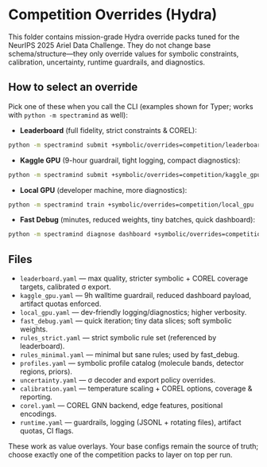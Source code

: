 # Competition Overrides (Hydra)

This folder contains mission-grade Hydra override packs tuned for the NeurIPS 2025 Ariel Data Challenge. They do not change base schema/structure—they only override values for symbolic constraints, calibration, uncertainty, runtime guardrails, and diagnostics.

## How to select an override

Pick one of these when you call the CLI (examples shown for Typer; works with `python -m spectramind` as well):

- **Leaderboard** (full fidelity, strict constraints & COREL):

```bash
python -m spectramind submit +symbolic/overrides=competition/leaderboard
```

- **Kaggle GPU** (9-hour guardrail, tight logging, compact diagnostics):

```bash
python -m spectramind submit +symbolic/overrides=competition/kaggle_gpu
```

- **Local GPU** (developer machine, more diagnostics):

```bash
python -m spectramind train +symbolic/overrides=competition/local_gpu
```

- **Fast Debug** (minutes, reduced weights, tiny batches, quick dashboard):

```bash
python -m spectramind diagnose dashboard +symbolic/overrides=competition/fast_debug
```

## Files

- `leaderboard.yaml` — max quality, stricter symbolic + COREL coverage targets, calibrated σ export.
- `kaggle_gpu.yaml` — 9h walltime guardrail, reduced dashboard payload, artifact quotas enforced.
- `local_gpu.yaml` — dev-friendly logging/diagnostics; higher verbosity.
- `fast_debug.yaml` — quick iteration; tiny data slices; soft symbolic weights.
- `rules_strict.yaml` — strict symbolic rule set (referenced by leaderboard).
- `rules_minimal.yaml` — minimal but sane rules; used by fast_debug.
- `profiles.yaml` — symbolic profile catalog (molecule bands, detector regions, priors).
- `uncertainty.yaml` — σ decoder and export policy overrides.
- `calibration.yaml` — temperature scaling + COREL options, coverage & reporting.
- `corel.yaml` — COREL GNN backend, edge features, positional encodings.
- `runtime.yaml` — guardrails, logging (JSONL + rotating files), artifact quotas, CI flags.

These work as value overlays. Your base configs remain the source of truth; choose exactly one of the competition packs to layer on top per run.
